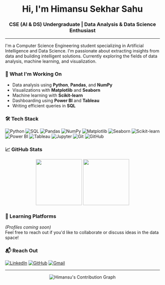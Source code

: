 <h1 align="center">Hi, I'm Himansu Sekhar Sahu</h1>
<h3 align="center">CSE (AI & DS) Undergraduate | Data Analysis & Data Science Enthusiast</h3>

---

I'm a Computer Science Engineering student specializing in Artificial Intelligence and Data Science. I'm passionate about extracting insights from data and building intelligent solutions. Currently exploring the fields of data analysis, machine learning, and visualization.

### 🚀 What I'm Working On
- Data analysis using **Python**, **Pandas**, and **NumPy**
- Visualizations with **Matplotlib** and **Seaborn**
- Machine learning with **Scikit-learn**
- Dashboarding using **Power BI** and **Tableau**
- Writing efficient queries in **SQL**

### 🛠️ Tech Stack
![Python](https://img.shields.io/badge/Python-3776AB?style=flat&logo=python&logoColor=white)
![SQL](https://img.shields.io/badge/SQL-4479A1?style=flat&logo=postgresql&logoColor=white)
![Pandas](https://img.shields.io/badge/Pandas-150458?style=flat&logo=pandas&logoColor=white)
![NumPy](https://img.shields.io/badge/Numpy-013243?style=flat&logo=numpy&logoColor=white)
![Matplotlib](https://img.shields.io/badge/Matplotlib-11557c?style=flat&logo=matplotlib&logoColor=white)
![Seaborn](https://img.shields.io/badge/Seaborn-2E1E3E?style=flat)
![Scikit-learn](https://img.shields.io/badge/Scikit--learn-F7931E?style=flat&logo=scikitlearn&logoColor=white)
![Power BI](https://img.shields.io/badge/Power%20BI-F2C811?style=flat&logo=powerbi&logoColor=black)
![Tableau](https://img.shields.io/badge/Tableau-E97627?style=flat&logo=tableau&logoColor=white)
![Jupyter](https://img.shields.io/badge/Jupyter-F37626?style=flat&logo=jupyter&logoColor=white)
![Git](https://img.shields.io/badge/Git-F05032?style=flat&logo=git&logoColor=white)
![GitHub](https://img.shields.io/badge/GitHub-181717?style=flat&logo=github&logoColor=white)

### 📈 GitHub Stats
<p align="center">
  <img src="https://github-readme-stats.vercel.app/api?username=himansuu113&show_icons=true&theme=tokyonight" height="150"/>
  <img src="https://github-readme-stats.vercel.app/api/top-langs/?username=himansuu113&layout=compact&theme=tokyonight" height="150"/>
</p>

### 🧠 Learning Platforms
*(Profiles coming soon)*  
Feel free to reach out if you'd like to collaborate or discuss ideas in the data space!

### 📬 Reach Out
[![LinkedIn](https://img.shields.io/badge/LinkedIn-blue?style=flat-square&logo=LinkedIn&logoColor=white)](https://www.linkedin.com/in/himansu-sekhar-sahu-b46228365/)
[![GitHub](https://img.shields.io/badge/GitHub-black?style=flat-square&logo=GitHub&logoColor=white)](https://github.com/himansuu113)
[![Gmail](https://img.shields.io/badge/Gmail-D14836?style=flat-square&logo=gmail&logoColor=white)](mailto:himansusekharsahu22@ifheindia.org)

---

<p align="center">
  <img src="https://github-readme-activity-graph.vercel.app/graph?username=himansuu113&theme=tokyo-night" alt="Himansu's Contribution Graph"/>
</p>
